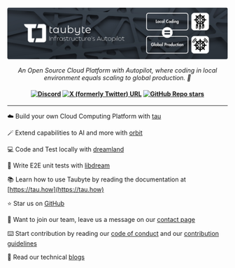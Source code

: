 <p align="center">
    <img src="https://github.com/taubyte/.github/blob/main/profile/images/banner.png?raw=true" alt="Taubyte"/>
</p>
<p align="center">
  <i>An Open Source Cloud Platform with Autopilot, where coding in local environment equals scaling to global production. 🚀</i>
</p>

<h4 align="center">

[![Discord](https://img.shields.io/discord/973677117722202152?color=%235865f2&label=discord)](https://discord.gg/KbN3KN7kpQ)
[![X (formerly Twitter) URL](https://img.shields.io/twitter/url?url=https%3A%2F%2Fx.com%2Fdtaubyte)](https://x.com/dtaubyte)
[![GitHub Repo stars](https://img.shields.io/github/stars/taubyte/tau)](https://github.com/taubyte/tau)

</h4>

---

☁️ Build your own Cloud Computing Platform with [tau](https://github.com/taubyte/tau)

🪄 Extend capabilities to AI and more with [orbit](https://github.com/taubyte/vm-orbit)

💻 Code and Test locally with [dreamland](https://github.com/taubyte/dreamland)

🧪 Write E2E unit tests with [libdream](https://github.com/taubyte/tau/tree/main/libdream)

📚 Learn how to use Taubyte by reading the documentation at [https://tau.how](https://tau.how)

⭐ Star us on [GitHub](https://github.com/taubyte/tau)

🤵 Want to join our team, leave us a message on our [contact page](https://taubyte.com/contact/)

⌨️ Start contribution by reading our [code of conduct](https://github.com/taubyte/tau/blob/main/CODE_OF_CONDUCT.md) and our [contribution guidelines](https://github.com/taubyte/tau/blob/main/CONTRIBUTING.md)

📄 Read our technical [blogs](https://taubyte.com/blog/)